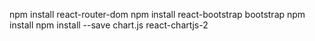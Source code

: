 npm install react-router-dom
npm install react-bootstrap bootstrap
npm install npm install --save chart.js react-chartjs-2